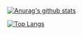 [![Anurag's github stats](https://github-readme-stats.vercel.app/api?username=Awkes&show_icons=true&theme=synthwave)](https://github.com/anuraghazra/github-readme-stats)

[![Top Langs](https://github-readme-stats.vercel.app/api/top-langs/?username=Awkes&hide=php&langs_count=10&layout=compact&theme=synthwave)](https://github.com/anuraghazra/github-readme-stats)
